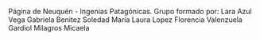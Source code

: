 Página de Neuquén - Ingenias Patagónicas.
Grupo formado por:
  Lara Azul Vega
  Gabriela Benitez
  Soledad María Laura Lopez
  Florencia Valenzuela
  Gardiol Milagros Micaela
